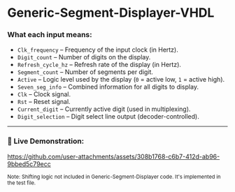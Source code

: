 # Generic-Segment-Displayer-VHDL

### What each input means:

- `Clk_frequency` – Frequency of the input clock (in Hertz).
- `Digit_count` – Number of digits on the display.
- `Refresh_cycle_hz` – Refresh rate of the display (in Hertz).
- `Segment_count` – Number of segments per digit.
- `Active` – Logic level used by the display (`0` = active low, `1` = active high).
- `Seven_seg_info` – Combined information for all digits to display.
- `Clk` – Clock signal.
- `Rst` – Reset signal.
- `Current_digit` – Currently active digit (used in multiplexing).
- `Digit_selection` – Digit select line output (decoder-controlled).

---

### 🎥 Live Demonstration:

https://github.com/user-attachments/assets/308b1768-c6b7-412d-ab96-9bbed5c79ecc

<sub>Note: Shifting logic not included in Generic-Segment-Displayer code. It's implemented in the test file.</sub>
